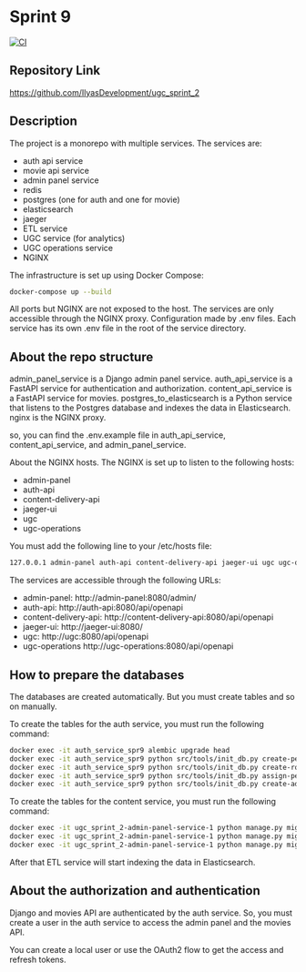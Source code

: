 # Sprint 9

[![CI](https://github.com/IlyasDevelopment/ugc_sprint_2/actions/workflows/github-actions.yml/badge.svg)](https://github.com/IlyasDevelopment/ugc_sprint_2/actions/workflows/github-actions.yml)

## Repository Link

https://github.com/IlyasDevelopment/ugc_sprint_2

## Description

The project is a monorepo with multiple services. 
The services are:

- auth api service
- movie api service
- admin panel service
- redis
- postgres (one for auth and one for movie)
- elasticsearch
- jaeger
- ETL service
- UGC service (for analytics)
- UGC operations service
- NGINX

The infrastructure is set up using Docker Compose:

```bash
docker-compose up --build
```

All ports but NGINX are not exposed to the host. The services are only accessible through the NGINX proxy.
Configuration made by .env files. Each service has its own .env file in the root of the service directory.

## About the repo structure

admin_panel_service is a Django admin panel service.
auth_api_service is a FastAPI service for authentication and authorization.
content_api_service is a FastAPI service for movies.
postgres_to_elasticsearch is a Python service that listens to the Postgres database and indexes the data in Elasticsearch.
nginx is the NGINX proxy.

so, you can find the .env.example file in auth_api_service, content_api_service, and admin_panel_service.

About the NGINX hosts. The NGINX is set up to listen to the following hosts:

- admin-panel
- auth-api
- content-delivery-api
- jaeger-ui
- ugc
- ugc-operations

You must add the following line to your /etc/hosts file:

```bash
127.0.0.1 admin-panel auth-api content-delivery-api jaeger-ui ugc ugc-operations
```

The services are accessible through the following URLs:

- admin-panel: http://admin-panel:8080/admin/
- auth-api: http://auth-api:8080/api/openapi
- content-delivery-api: http://content-delivery-api:8080/api/openapi
- jaeger-ui: http://jaeger-ui:8080/
- ugc: http://ugc:8080/api/openapi
- ugc-operations http://ugc-operations:8080/api/openapi

## How to prepare the databases

The databases are created automatically. But you must create tables and so on manually.

To create the tables for the auth service, you must run the following command:

```bash
docker exec -it auth_service_spr9 alembic upgrade head
docker exec -it auth_service_spr9 python src/tools/init_db.py create-permissions
docker exec -it auth_service_spr9 python src/tools/init_db.py create-roles
docker exec -it auth_service_spr9 python src/tools/init_db.py assign-permissions-to-roles
docker exec -it auth_service_spr9 python src/tools/init_db.py create-admin a@b.com 123qwe Joe Doe
```

To create the tables for the content service, you must run the following command:

```bash
docker exec -it ugc_sprint_2-admin-panel-service-1 python manage.py migrate movies 0001 --fake
docker exec -it ugc_sprint_2-admin-panel-service-1 python manage.py migrate movies 0002
docker exec -it ugc_sprint_2-admin-panel-service-1 python manage.py migrate
```

After that ETL service will start indexing the data in Elasticsearch.

## About the authorization and authentication

Django and movies API are authenticated by the auth service. 
So, you must create a user in the auth service to access the admin panel and the movies API.

You can create a local user or use the OAuth2 flow to get the access and refresh tokens.
